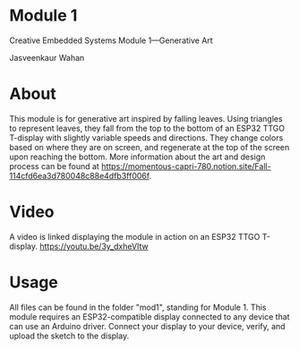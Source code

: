 # Module 1
Creative Embedded Systems Module 1—Generative Art

Jasveenkaur Wahan

# About
This module is for generative art inspired by falling leaves. Using triangles to represent leaves, they fall from the top to the bottom of an ESP32 TTGO T-display with slightly variable speeds and directions. They change colors based on where they are on screen, and regenerate at the top of the screen upon reaching the bottom. More information about the art and design process can be found at https://momentous-capri-780.notion.site/Fall-114cfd6ea3d780048c88e4dfb3ff006f. 

# Video
A video is linked displaying the module in action on an ESP32 TTGO T-display.
https://youtu.be/3y_dxheVItw

# Usage
All files can be found in the folder "mod1", standing for Module 1. This module requires an ESP32-compatible display connected to any device that can use an Arduino driver. Connect your display to your device, verify, and upload the sketch to the display. 
